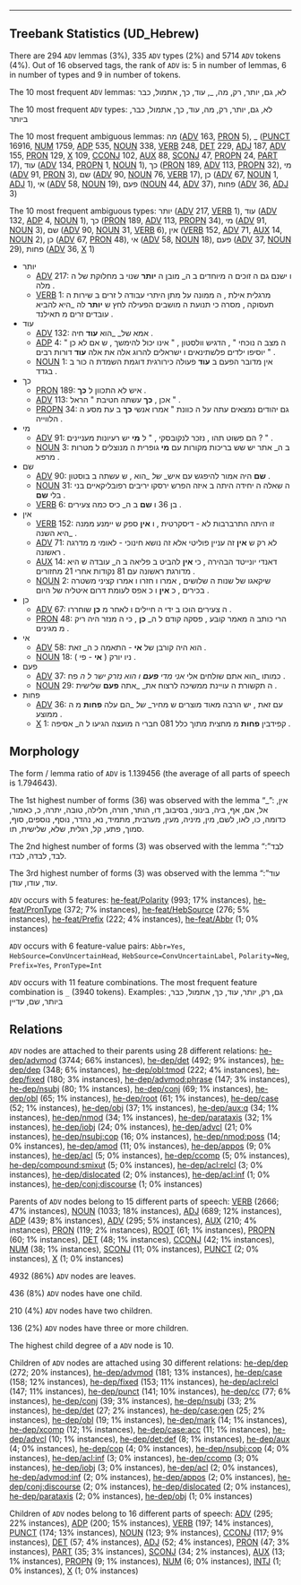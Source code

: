 

--------------------------------------------------------------------------------

## Treebank Statistics (UD_Hebrew)

There are 294 `ADV` lemmas (3%), 335 `ADV` types (2%) and 5714 `ADV` tokens (4%).
Out of 16 observed tags, the rank of `ADV` is: 5 in number of lemmas, 6 in number of types and 9 in number of tokens.

The 10 most frequent `ADV` lemmas: לא, גם, יותר, רק, מה, _, עוד, כך, אתמול, כבר

The 10 most frequent `ADV` types:  לא, גם, יותר, רק, מה, עוד, כך, אתמול, כבר, ביותר

The 10 most frequent ambiguous lemmas: מה ([ADV]() 163, [PRON]() 5), _ ([PUNCT]() 16916, [NUM]() 1759, [ADP]() 535, [NOUN]() 338, [VERB]() 248, [DET]() 229, [ADJ]() 187, [ADV]() 155, [PRON]() 129, [X]() 109, [CCONJ]() 102, [AUX]() 88, [SCONJ]() 47, [PROPN]() 24, [PART]() 17), עוד ([ADV]() 134, [PROPN]() 1, [NOUN]() 1), כך ([PRON]() 189, [ADV]() 113, [PROPN]() 32), מי ([ADV]() 91, [PRON]() 3), שם ([ADV]() 90, [NOUN]() 76, [VERB]() 17), כן ([ADV]() 67, [NOUN]() 1, [ADJ]() 1), אי ([ADV]() 58, [NOUN]() 19), פעם ([NOUN]() 44, [ADV]() 37), פחות ([ADV]() 36, [ADJ]() 3)

The 10 most frequent ambiguous types:  יותר ([ADV]() 217, [VERB]() 1), עוד ([ADV]() 132, [ADP]() 4, [NOUN]() 1), כך ([PRON]() 189, [ADV]() 113, [PROPN]() 34), מי ([ADV]() 91, [NOUN]() 3), שם ([ADV]() 90, [NOUN]() 31, [VERB]() 6), אין ([VERB]() 152, [ADV]() 71, [AUX]() 14, [NOUN]() 2), כן ([ADV]() 67, [PRON]() 48), אי ([ADV]() 58, [NOUN]() 18), פעם ([ADV]() 37, [NOUN]() 29), פחות ([ADV]() 36, [X]() 1)


* יותר
  * [ADV]() 217: ו ישנם גם ה זוכים ה מיוחדים ב ה_ מובן ה <b>יותר</b> שנוי ב מחלוקת של ה מלה .
  * [VERB]() 1: מרגלית אילת , ה ממונה על מתן היתרי עבודה ל זרים ב שירות ה תעסוקה , מסרה כי תנועת ה מושבים הפעילה לחץ ש <b>יותר</b> לה _היא להביא עובדים זרים מ תאילנד .
* עוד
  * [ADV]() 132: אמא של_ _הוא <b>עוד</b> חיה .
  * [ADP]() 4: " ה מצב ה נוכחי " , הדגיש וולסטון , " אינו יכול להימשך , ש אם לא כן יוסיפו ילדים פלשתינאים ו ישראלים להרוג אלה את אלה <b>עוד</b> דורות רבים " .
  * [NOUN]() 1: אין מדובר הפעם ב <b>עוד</b> פעולה כירורגית דוגמת השמדת ה כור ב בגדד .
* כך
  * [PRON]() 189: איש לא התכוון ל <b>כך</b> .
  * [ADV]() 113: אכן , <b>כך</b> עשתה חטיבת " הראל " .
  * [PROPN]() 34: גם יהודים נמצאים עתה על ה כוונת " אמרו אנשי <b>כך</b> ב עת מסע ה הלווייה .
* מי
  * [ADV]() 91: הם פשוט תהו , נזכר לנקובסקי , " ל <b>מי</b> יש רעיונות מעניינים ? " .
  * [NOUN]() 3: ב ה_ אתר יש שש בריכות מקורות עם <b>מי</b> גופרית ה מנוצלים ל מטרות מרפא .
* שם
  * [ADV]() 90: <b>שם</b> היה אמור להיפגש עם איש_ _של_ _הוא , ש עשתה ב בוסטון .
  * [NOUN]() 31: ה שאלה ה יחידה היתה ב איזה הפרש ירסקו יריבים רפובליקאיים בני בלי <b>שם</b> .
  * [VERB]() 6: בן 36 ו <b>שם</b> ב ה_ כיס כמה צעירים .
* אין
  * [VERB]() 152: זו היתה התרברבות לא - דיסקרטית , ו <b>אין</b> ספק ש יימנע ממנה _היא השנה .
  * [ADV]() 71: לא רק ש <b>אין</b> זה עניין פוליטי אלא זה נושא חינוכי - לאומי מ מדרגה ראשונה .
  * [AUX]() 14: דאנדי יונייטד הבהירה , כי <b>אין</b> להביט ב פליאה ב ה_ עובדה ש היא מדורגת ראשונה עם 81 נקודות אחרי 21 מחזורים .
  * [NOUN]() 2: שיקאגו של שנות ה שלושים , אמרו ו חזרו ו אמרו קציני משטרה בכירים , כ <b>אין</b> ו כ אפס לעומת דרום איטליה של היום .
* כן
  * [ADV]() 67: ה צעירים הוכו ב ידי ה חיילים ו לאחר מ <b>כן</b> שוחררו .
  * [PRON]() 48: הרי כותב ה מאמר קובע , פסקה קודם ל ה_ <b>כן</b> , כי ה מנזר היה ריק מ מגינים .
* אי
  * [ADV]() 58: הוא היה קורבן של <b>אי</b> - התאמה כ ה_ זאת .
  * [NOUN]() 18: ניו יורק ( <b>אי</b> - פי ) .
* פעם
  * [ADV]() 37: כמותו _הוא אתם שולחים אלי _אני מדי <b>פעם</b> ו הוא נזרק ישר ל ה_ פח .
  * [NOUN]() 29: ה תקשורת ה עויינת ממשיכה לרצוח את_ _אתה <b>פעם</b> שלישית .
* פחות
  * [ADV]() 36: עם זאת , יש הרבה מאוד מוצרים ש מחיר_ _של_ _הם עלה <b>פחות</b> מ ה ממוצע .
  * [X]() 1: קפידבין <b>פחות</b> מ מחצית מתוך כלל 081 חברי ה מועצה הגיעו ל ה_ אסיפה .

## Morphology

The form / lemma ratio of `ADV` is 1.139456 (the average of all parts of speech is 1.794643).

The 1st highest number of forms (36) was observed with the lemma “_”: אין, אל, אם, אף, ביה, בינוני, בסיבוב, דו, הותר, חזרה, חלילה, טובה, יתרה, כ, כאמור, כדומה, כו, לאו, לשם, מין, מיניה, מעין, מערבית, מתמיד, נא, נהדר, נוסף, נוספים, סוף, סמוך, פתע, קל, רגלית, שלא, שלישית, תו.

The 2nd highest number of forms (3) was observed with the lemma “לבד”: לבד, לבדה, לבדו.

The 3rd highest number of forms (3) was observed with the lemma “עוד”: עוד, עודו, עודן.

`ADV` occurs with 5 features: [he-feat/Polarity]() (993; 17% instances), [he-feat/PronType]() (372; 7% instances), [he-feat/HebSource]() (276; 5% instances), [he-feat/Prefix]() (222; 4% instances), [he-feat/Abbr]() (1; 0% instances)

`ADV` occurs with 6 feature-value pairs: `Abbr=Yes`, `HebSource=ConvUncertainHead`, `HebSource=ConvUncertainLabel`, `Polarity=Neg`, `Prefix=Yes`, `PronType=Int`

`ADV` occurs with 11 feature combinations.
The most frequent feature combination is `_` (3940 tokens).
Examples: גם, רק, יותר, עוד, כך, אתמול, כבר, ביותר, שם, עדיין


## Relations

`ADV` nodes are attached to their parents using 28 different relations: [he-dep/advmod]() (3744; 66% instances), [he-dep/det]() (492; 9% instances), [he-dep/dep]() (348; 6% instances), [he-dep/obl:tmod]() (222; 4% instances), [he-dep/fixed]() (180; 3% instances), [he-dep/advmod:phrase]() (147; 3% instances), [he-dep/nsubj]() (80; 1% instances), [he-dep/conj]() (69; 1% instances), [he-dep/obl]() (65; 1% instances), [he-dep/root]() (61; 1% instances), [he-dep/case]() (52; 1% instances), [he-dep/obj]() (37; 1% instances), [he-dep/aux:q]() (34; 1% instances), [he-dep/nmod]() (34; 1% instances), [he-dep/parataxis]() (32; 1% instances), [he-dep/iobj]() (24; 0% instances), [he-dep/advcl]() (21; 0% instances), [he-dep/nsubj:cop]() (16; 0% instances), [he-dep/nmod:poss]() (14; 0% instances), [he-dep/amod]() (11; 0% instances), [he-dep/appos]() (9; 0% instances), [he-dep/acl]() (5; 0% instances), [he-dep/ccomp]() (5; 0% instances), [he-dep/compound:smixut]() (5; 0% instances), [he-dep/acl:relcl]() (3; 0% instances), [he-dep/dislocated]() (2; 0% instances), [he-dep/acl:inf]() (1; 0% instances), [he-dep/conj:discourse]() (1; 0% instances)

Parents of `ADV` nodes belong to 15 different parts of speech: [VERB]() (2666; 47% instances), [NOUN]() (1033; 18% instances), [ADJ]() (689; 12% instances), [ADP]() (439; 8% instances), [ADV]() (295; 5% instances), [AUX]() (210; 4% instances), [PRON]() (119; 2% instances), [ROOT]() (61; 1% instances), [PROPN]() (60; 1% instances), [DET]() (48; 1% instances), [CCONJ]() (42; 1% instances), [NUM]() (38; 1% instances), [SCONJ]() (11; 0% instances), [PUNCT]() (2; 0% instances), [X]() (1; 0% instances)

4932 (86%) `ADV` nodes are leaves.

436 (8%) `ADV` nodes have one child.

210 (4%) `ADV` nodes have two children.

136 (2%) `ADV` nodes have three or more children.

The highest child degree of a `ADV` node is 10.

Children of `ADV` nodes are attached using 30 different relations: [he-dep/dep]() (272; 20% instances), [he-dep/advmod]() (181; 13% instances), [he-dep/case]() (158; 12% instances), [he-dep/fixed]() (153; 11% instances), [he-dep/acl:relcl]() (147; 11% instances), [he-dep/punct]() (141; 10% instances), [he-dep/cc]() (77; 6% instances), [he-dep/conj]() (39; 3% instances), [he-dep/nsubj]() (33; 2% instances), [he-dep/det]() (27; 2% instances), [he-dep/case:gen]() (25; 2% instances), [he-dep/obl]() (19; 1% instances), [he-dep/mark]() (14; 1% instances), [he-dep/xcomp]() (12; 1% instances), [he-dep/case:acc]() (11; 1% instances), [he-dep/advcl]() (10; 1% instances), [he-dep/det:def]() (8; 1% instances), [he-dep/aux]() (4; 0% instances), [he-dep/cop]() (4; 0% instances), [he-dep/nsubj:cop]() (4; 0% instances), [he-dep/acl:inf]() (3; 0% instances), [he-dep/ccomp]() (3; 0% instances), [he-dep/iobj]() (3; 0% instances), [he-dep/acl]() (2; 0% instances), [he-dep/advmod:inf]() (2; 0% instances), [he-dep/appos]() (2; 0% instances), [he-dep/conj:discourse]() (2; 0% instances), [he-dep/dislocated]() (2; 0% instances), [he-dep/parataxis]() (2; 0% instances), [he-dep/obj]() (1; 0% instances)

Children of `ADV` nodes belong to 16 different parts of speech: [ADV]() (295; 22% instances), [ADP]() (200; 15% instances), [VERB]() (197; 14% instances), [PUNCT]() (174; 13% instances), [NOUN]() (123; 9% instances), [CCONJ]() (117; 9% instances), [DET]() (57; 4% instances), [ADJ]() (52; 4% instances), [PRON]() (47; 3% instances), [PART]() (35; 3% instances), [SCONJ]() (34; 2% instances), [AUX]() (13; 1% instances), [PROPN]() (9; 1% instances), [NUM]() (6; 0% instances), [INTJ]() (1; 0% instances), [X]() (1; 0% instances)

